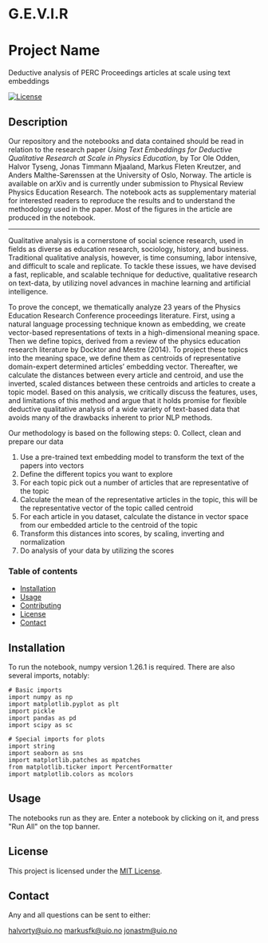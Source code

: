
# G.E.V.I.R

# Project Name
Deductive analysis of PERC Proceedings articles at scale using text embeddings

[![License](https://img.shields.io/badge/license-MIT-blue.svg)](LICENSE)

## Description

Our repository and the notebooks and data contained should be read in relation to the research paper *Using Text Embeddings for Deductive Qualitative Research at Scale in Physics Education*, by Tor Ole Odden, Halvor Tyseng, Jonas Timmann Mjaaland, Markus Fleten Kreutzer, and Anders Malthe-Sørenssen at the University of Oslo, Norway. The article is available on arXiv and is currently under submission to Physical Review Physics Education Research. The notebook acts as supplementary material for interested readers to reproduce the results and to understand the methodology used in the paper. Most of the figures in the article are produced in the notebook. 

------------

Qualitative analysis is a cornerstone of social science research, used in fields as diverse as education research, sociology, history, and business. Traditional qualitative analysis, however, is time consuming, labor intensive, and difficult to scale and replicate. To tackle these issues, we have devised a fast, replicable, and scalable technique for deductive, qualitative research on text-data, by utilizing novel advances in machine learning and artificial intelligence.
 
To prove the concept, we thematically analyze 23 years of the Physics Education Research Conference proceedings literature. First, using a natural language processing technique known as embedding, we create vector-based representations of texts in a high-dimensional meaning space. Then we define topics, derived from a review of the physics education research literature by Docktor and Mestre (2014). To project these topics into the meaning space, we define them as centroids of representative domain-expert determined articles’ embedding vector. Thereafter, we calculate the distances between every article and centroid, and use the inverted, scaled distances between these centroids and articles to create a topic model. Based on this analysis, we critically discuss the features, uses, and limitations of this method and argue that it holds promise for flexible deductive qualitative analysis of a wide variety of text-based data that avoids many of the drawbacks inherent to prior NLP methods.

Our methodology is based on the following steps:
0. Collect, clean and prepare our data
1. Use a pre-trained text embedding model to transform the text of the papers into vectors
2. Define the different topics you want to explore
3. For each topic pick out a number of articles that are representative of the topic
4. Calculate the mean of the representative articles in the topic, this will be the representative vector of the topic called centroid
5. For each article in you dataset, calculate the distance in vector space from our embedded article to the centroid of the topic
6. Transform this distances into scores, by scaling, inverting and normalization
7. Do analysis of your data by utilizing the scores

### Table of contents
- [Installation](#installation)
- [Usage](#usage)
- [Contributing](#contributing)
- [License](#license)
- [Contact](#contact)
## Installation

To run the notebook, numpy version 1.26.1 is required. There are also several imports, notably: 

    # Basic imports
    import numpy as np
    import matplotlib.pyplot as plt
    import pickle
    import pandas as pd
    import scipy as sc

    # Special imports for plots
    import string
    import seaborn as sns
    import matplotlib.patches as mpatches
    from matplotlib.ticker import PercentFormatter
    import matplotlib.colors as mcolors

## Usage

The notebooks run as they are. Enter a notebook by clicking on it, and press "Run All" on the top banner. 

## License

This project is licensed under the [MIT License](LICENSE).

## Contact

Any and all questions can be sent to either: 

halvorty@uio.no
markusfk@uio.no
jonastm@uio.no

